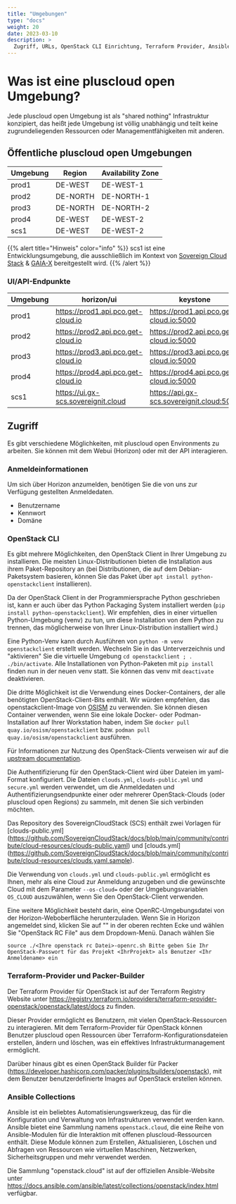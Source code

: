 ```yaml
---
title: "Umgebungen"
type: "docs"
weight: 20
date: 2023-03-10
description: >
  Zugriff, URLs, OpenStack CLI Einrichtung, Terraform Provider, Ansible Collections
---
```


# Was ist eine pluscloud open Umgebung?

Jede pluscloud open Umgebung ist als "shared nothing" Infrastruktur konzipiert, das heißt jede Umgebung ist völlig unabhängig und teilt keine zugrundeliegenden Ressourcen oder Managementfähigkeiten mit anderen.

## Öffentliche pluscloud open Umgebungen

| Umgebung | Region | Availability Zone |
|-------------|----------|-------------------|
| prod1 | DE-WEST | DE-WEST-1 |
| prod2 | DE-NORTH | DE-NORTH-1 |
| prod3 | DE-NORTH | DE-NORTH-2 |
| prod4 | DE-WEST | DE-WEST-2 |
| scs1 | DE-WEST | DE-WEST-2 |

{{% alert title="Hinweis" color="info" %}}
scs1 ist eine Entwicklungsumgebung, die ausschließlich im Kontext von [Sovereign Cloud Stack](https://scs.community) & [GAIA-X](https://gaia-x.eu) bereitgestellt wird.
{{% /alert %}}

### UI/API-Endpunkte

| Umgebung | horizon/ui | keystone |
|-------------|---------------------------------------|---------------------------------------------|
| prod1 | <https://prod1.api.pco.get-cloud.io> | <https://prod1.api.pco.get-cloud.io:5000> |
| prod2 | <https://prod2.api.pco.get-cloud.io> | <https://prod2.api.pco.get-cloud.io:5000> |
| prod3 | <https://prod3.api.pco.get-cloud.io> | <https://prod3.api.pco.get-cloud.io:5000> |
| prod4 | <https://prod4.api.pco.get-cloud.io> | <https://prod4.api.pco.get-cloud.io:5000> |
| scs1 | <https://ui.gx-scs.sovereignit.cloud> | <https://api.gx-scs.sovereignit.cloud:5000> |

## Zugriff

Es gibt verschiedene Möglichkeiten, mit pluscloud open Environments zu arbeiten. Sie können mit dem Webui (Horizon) oder mit der API interagieren.

### Anmeldeinformationen

Um sich über Horizon anzumelden, benötigen Sie die von uns zur Verfügung gestellten Anmeldedaten.

* Benutzername
* Kennwort
* Domäne

### OpenStack CLI

Es gibt mehrere Möglichkeiten, den OpenStack Client in Ihrer Umgebung zu installieren. Die meisten Linux-Distributionen bieten die Installation aus ihrem Paket-Repository an (bei Distributionen, die auf dem Debian-Paketsystem basieren, können Sie das Paket über `apt install python-openstackclient` installieren).

Da der OpenStack Client in der Programmiersprache Python geschrieben ist, kann er auch über das Python Packaging System installiert werden (`pip install python-openstackclient`). Wir empfehlen, dies in einer virtuellen Python-Umgebung (venv) zu tun, um diese Installation von dem Python zu trennen, das möglicherweise von Ihrer Linux-Distribution installiert wird.)

Eine Python-Venv kann durch Ausführen von `python -m venv openstackclient` erstellt werden. Wechseln Sie in das Unterverzeichnis und "aktivieren" Sie die virtuelle Umgebung `cd openstackclient ; . ./bin/activate`. Alle Installationen von Python-Paketen mit `pip install` finden nun in der neuen venv statt. Sie können das venv mit `deactivate` deaktivieren.

Die dritte Möglichkeit ist die Verwendung eines Docker-Containers, der alle benötigten OpenStack-Client-Bits enthält. Wir würden empfehlen, das openstackclient-Image von [OSISM](https://osism.tech/de) zu verwenden. Sie können diesen Container verwenden, wenn Sie eine lokale Docker- oder Podman-Installation auf Ihrer Workstation haben, indem Sie `docker pull quay.io/osism/openstackclient` bzw. `podman pull quay.io/osism/openstackclient` ausführen.

Für Informationen zur Nutzung des OpenStack-Clients verweisen wir auf die [upstream documentation](https://docs.openstack.org/python-openstackclient/latest/index.html).

Die Authentifizierung für den OpenStack-Client wird über Dateien im yaml-Format konfiguriert. Die Dateien `clouds.yml`, `clouds-public.yml` und `secure.yml` werden verwendet, um die Anmeldedaten und Authentifizierungsendpunkte einer oder mehrerer OpenStack-Clouds (oder pluscloud open Regions) zu sammeln, mit denen Sie sich verbinden möchten.

Das Repository des SovereignCloudStack (SCS) enthält zwei Vorlagen für [clouds-public.yml] (https://github.com/SovereignCloudStack/docs/blob/main/community/contribute/cloud-resources/clouds-public.yaml) und [clouds.yml] (https://github.com/SovereignCloudStack/docs/blob/main/community/contribute/cloud-resources/clouds.yaml.sample).

Die Verwendung von `clouds.yml` und `clouds-public.yml` ermöglicht es Ihnen, mehr als eine Cloud zur Anmeldung anzugeben und die gewünschte Cloud mit dem Parameter `--os-cloud=` oder der Umgebungsvariablen `OS_CLOUD` auszuwählen, wenn Sie den OpenStack-Client verwenden.

Eine weitere Möglichkeit besteht darin, eine OpenRC-Umgebungsdatei von der Horizon-Weboberfläche herunterzuladen. Wenn Sie in Horizon angemeldet sind, klicken Sie auf "<Ihr Anmeldename>" in der oberen rechten Ecke und wählen Sie "OpenStack RC File" aus dem Dropdown-Menü.
Danach wählen Sie

``source ./<Ihre openstack rc Datei>-openrc.sh
  Bitte geben Sie Ihr OpenStack-Passwort für das Projekt <IhrProjekt> als Benutzer <Ihr Anmeldename> ein``

### Terraform-Provider und Packer-Builder

Der Terraform Provider für OpenStack ist auf der Terraform Registry Website unter <https://registry.terraform.io/providers/terraform-provider-openstack/openstack/latest/docs> zu finden.

Dieser Provider ermöglicht es Benutzern, mit vielen OpenStack-Ressourcen zu interagieren. Mit dem Terraform-Provider für OpenStack können Benutzer pluscloud open Ressourcen über Terraform-Konfigurationsdateien erstellen, ändern und löschen, was ein effektives Infrastrukturmanagement ermöglicht.

Darüber hinaus gibt es einen OpenStack Builder für Packer (<https://developer.hashicorp.com/packer/plugins/builders/openstack>), mit dem Benutzer benutzerdefinierte Images auf OpenStack erstellen können.

### Ansible Collections

Ansible ist ein beliebtes Automatisierungswerkzeug, das für die Konfiguration und Verwaltung von Infrastrukturen verwendet werden kann. Ansible bietet eine Sammlung namens `openstack.cloud`, die eine Reihe von Ansible-Modulen für die Interaktion mit offenen pluscloud-Ressourcen enthält. Diese Module können zum Erstellen, Aktualisieren, Löschen und Abfragen von Ressourcen wie virtuellen Maschinen, Netzwerken, Sicherheitsgruppen und mehr verwendet werden.

Die Sammlung "openstack.cloud" ist auf der offiziellen Ansible-Website unter <https://docs.ansible.com/ansible/latest/collections/openstack/index.html> verfügbar.